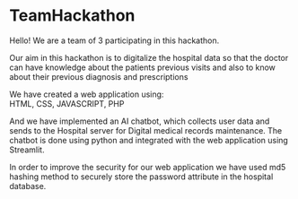 # TeamHackathon

Hello! We are a team of 3 participating in this hackathon.

Our aim in this hackathon is to digitalize the hospital data so that the doctor can have knowledge about the patients previous visits and also 
to know about their previous diagnosis and prescriptions 


We have created a web application using:  
    HTML,
    CSS,
    JAVASCRIPT,
    PHP
 
  And we have implemented an AI chatbot, which collects user data and sends to the Hospital server for Digital medical records maintenance.
  The chatbot is done using python and integrated with the web application using Streamlit.
  
  In order to improve the security for our web application we have used md5 hashing method to securely store the password attribute in the
  hospital database.
  
  
